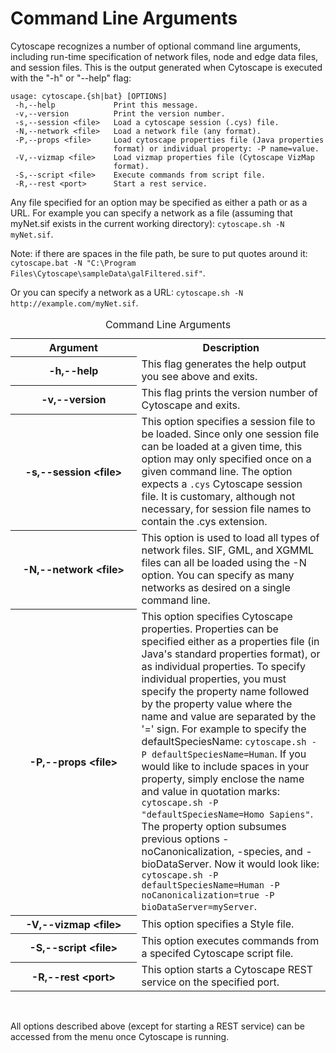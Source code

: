 Command Line Arguments
======================

Cytoscape recognizes a number of optional command line arguments,
including run-time specification of network files, node and edge data
files, and session files. This is the output generated when Cytoscape is
executed with the "-h" or "--help" flag:

    usage: cytoscape.{sh|bat} [OPTIONS]
     -h,--help             Print this message.
     -v,--version          Print the version number.
     -s,--session <file>   Load a cytoscape session (.cys) file.
     -N,--network <file>   Load a network file (any format).
     -P,--props <file>     Load cytoscape properties file (Java properties
                           format) or individual property: -P name=value.
     -V,--vizmap <file>    Load vizmap properties file (Cytoscape VizMap
                           format).
     -S,--script <file>    Execute commands from script file.
     -R,--rest <port>      Start a rest service.

Any file specified for an option may be specified as either a path or as
a URL. For example you can specify a network as a file (assuming that
myNet.sif exists in the current working directory):
`cytoscape.sh -N myNet.sif`.

Note: if there are spaces in the file path, be sure to put quotes around
it:
`cytoscape.bat -N "C:\Program Files\Cytoscape\sampleData\galFiltered.sif"`.

Or you can specify a network as a URL:
`cytoscape.sh -N http://example.com/myNet.sif`.

<table cellspacing="0" table-layout="fixed">
<caption>Command Line Arguments</caption>
<colgroup> <col style="width:40%"> <col style="width:60%"> </colgroup>
<tbody>
<tr> <th><div style="xwidth: 150px">Argument</div></th>                                         <th>Description</th>                                                                      </tr>
<tr> <th class="spec" style="text-transform: none"><div style="xwidth: 150px">-h,--help</div></th>                    <td>This flag generates the help output you see above and exits.</td>                     </tr>
<tr> <th class="specalt"><div style="xwidth: 150px">-v,--version</div></th>              <td class="alt">This flag prints the version number of Cytoscape and exits.</td>          </tr>
<tr> <th class="spec"><div style="xwidth: 150px">-s,--session &lt;file&gt;</div></th>    <td>This option specifies a session file to be loaded. Since only one session file can be loaded at a given time, this option may only specified once on a given command line. The option expects a <code>.cys</code> Cytoscape session file. It is customary, although not necessary, for session file names to contain the .cys extension.</td> </tr>
<tr> <th class="specalt"><div style="xwidth: 150px">-N,--network &lt;file&gt;</div></th> <td class="alt">This option is used to load all types of network files. SIF, GML, and XGMML files can all be loaded using the -N option. You can specify as many networks as desired on a single command line.</td> </tr>
<tr> <th class="spec"><div style="xwidth: 150px">-P,--props &lt;file&gt;</div></th>      <td>This option specifies Cytoscape properties. Properties can be specified either as a properties file (in Java's standard properties format), or as individual properties. To specify individual properties, you must specify the property name followed by the property value where the name and value are separated by the '=' sign. For example to specify the defaultSpeciesName: <code>cytoscape.sh -P defaultSpeciesName=Human</code>. If you would like to include spaces in your property, simply enclose the name and value in quotation marks: <code>cytoscape.sh -P "defaultSpeciesName=Homo Sapiens"</code>. The property option subsumes previous options -noCanonicalization, -species, and -bioDataServer. Now it would look like: <code>cytoscape.sh -P defaultSpeciesName=Human -P noCanonicalization=true -P bioDataServer=myServer</code>.</td> </tr>
<tr> <th class="specalt"><div style="xwidth: 150px">-V,--vizmap &lt;file&gt;</div></th>  <td class="alt">This option specifies a Style file.</td>                                  </tr>
<tr> <th class="spec"><div style="xwidth: 150px">-S,--script &lt;file&gt;</div></th>     <td>This option executes commands from a specifed Cytoscape script file.</td>             </tr>
<tr> <th class="specalt"><div style="xwidth: 150px">-R,--rest &lt;port&gt;</div></th>    <td class="alt">This option starts a Cytoscape REST service on the specified port.</td>   </tr>
</tbody>
</table>
<br>
  
  
All options described above (except for starting a REST service) can be
accessed from the menu once Cytoscape is running.
